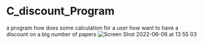 # C_discount_Program
a program how does some calculation for a user how want to have a discount on a big number of papers
![Screen Shot 2022-06-06 at 13 55 03](https://user-images.githubusercontent.com/96800858/172164711-5fa317dc-186d-4cac-9e4e-171b652dd0d2.png)
